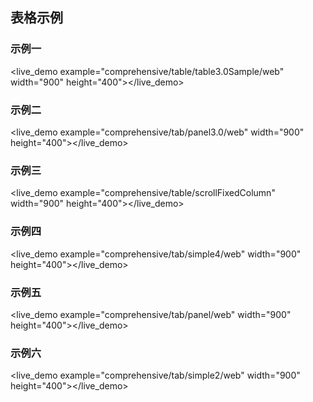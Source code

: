 ## 表格示例 ##

### 示例一
<live_demo example="comprehensive/table/table3.0Sample/web" width="900" height="400"></live_demo>

### 示例二
<live_demo example="comprehensive/tab/panel3.0/web" width="900" height="400"></live_demo>

### 示例三
<live_demo example="comprehensive/table/scrollFixedColumn" width="900" height="400"></live_demo>

### 示例四
<live_demo example="comprehensive/tab/simple4/web" width="900" height="400"></live_demo>

### 示例五
<live_demo example="comprehensive/tab/panel/web" width="900" height="400"></live_demo>

### 示例六
<live_demo example="comprehensive/tab/simple2/web" width="900" height="400"></live_demo>



